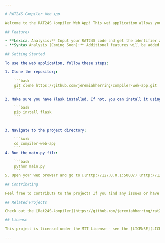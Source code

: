 ```yaml
---

# RAT24S Compiler Web App

Welcome to the RAT24S Compiler Web App! This web application allows you to input RAT24S code into the lexical analyzer, which then outputs the corresponding identifier and token for the input. Stay tuned for the syntax analyzer, coming soon!

## Features

- **Lexical Analysis:** Input your RAT24S code and get the identifier and token information.
- **Syntax Analysis (Coming Soon):** Additional features will be added to support syntax analysis.

## Getting Started

To use the web application, follow these steps:

1. Clone the repository:

    ```bash
    git clone https://github.com/jeremiahherring/compiler-web-app.git
    ```

2. Make sure you have Flask installed. If not, you can install it using:

    ```bash
    pip install flask
    ```


3. Navigate to the project directory:

    ```bash
    cd compiler-web-app
    ```
4. Run the main.py file:

    ```bash
    python main.py
    ```
5. Open your web browser and go to [(http://127.0.0.1:5000/)](http://127.0.0.1:5000/) to access the RAT24S Compiler Web App.

## Contributing

Feel free to contribute to the project! If you find any issues or have suggestions, please open an issue on the [GitHub repository](https://github.com/your-username/rat24s-compiler-web-app/issues).

## Related Projects

Check out the [Rat24S-Compiler](https://github.com/jeremiahherring/rat24s-compiler) repository for the code without the website.

## License

This project is licensed under the MIT License - see the [LICENSE](LICENSE) file for details.

---
```

